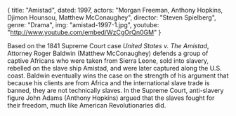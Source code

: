 {
  title: "Amistad",
  dated:  1997,
  actors: "Morgan Freeman, Anthony Hopkins, Djimon Hounsou, Matthew McConaughey",
  director: "Steven Spielberg",
  genre: "Drama",
  img: "amistad-1997-1.jpg",
  youtube: "http://www.youtube.com/embed/WzCgOrQn0GM"
}

Based on the 1841 Supreme Court case _United States v. The Amistad_, Attorney Roger Baldwin (Matthew McConaughey) defends a group of captive Africans who were taken from Sierra Leone, sold into slavery, rebelled on the slave ship Amistad, and were later captured along the U.S. coast. Baldwin eventually wins the case on the strength of his argument that because his clients are from Africa and the international slave trade is banned, they are not technically slaves. In the Supreme Court, anti-slavery figure John Adams (Anthony Hopkins) argued that the slaves fought for their freedom, much like American Revolutionaries did.